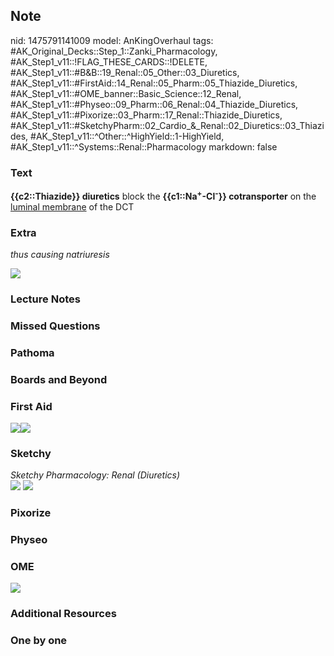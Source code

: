 ## Note
nid: 1475791141009
model: AnKingOverhaul
tags: #AK_Original_Decks::Step_1::Zanki_Pharmacology, #AK_Step1_v11::!FLAG_THESE_CARDS::!DELETE, #AK_Step1_v11::#B&B::19_Renal::05_Other::03_Diuretics, #AK_Step1_v11::#FirstAid::14_Renal::05_Pharm::05_Thiazide_Diuretics, #AK_Step1_v11::#OME_banner::Basic_Science::12_Renal, #AK_Step1_v11::#Physeo::09_Pharm::06_Renal::04_Thiazide_Diuretics, #AK_Step1_v11::#Pixorize::03_Pharm::17_Renal::Thiazide_Diuretics, #AK_Step1_v11::#SketchyPharm::02_Cardio_&_Renal::02_Diuretics::03_Thiazides, #AK_Step1_v11::^Other::^HighYield::1-HighYield, #AK_Step1_v11::^Systems::Renal::Pharmacology
markdown: false

### Text
<div>
  <b>{{c2::Thiazide}} diuretics</b> block the
  <b>{{c1::Na<sup>+</sup>-Cl<sup>-</sup>}} cotransporter</b> on the
  <u>luminal membrane</u> of the DCT
</div>

### Extra
<i>thus causing natriuresis</i>
<div><img src="paste-341454194999785.jpg"></div>

### Lecture Notes


### Missed Questions


### Pathoma


### Boards and Beyond


### First Aid
<img src="paste-201738908860419.jpg"><img src=
"paste-197048804573187.jpg">

### Sketchy
<div>
  <i>Sketchy Pharmacology: Renal (Diuretics)</i>
</div><img src=
"Screen%20Shot%202019-09-17%20at%209.36.03%20AM.png"> <img src=
"Screen%20Shot%202019-09-17%20at%209.36.29%20AM.png">

### Pixorize


### Physeo


### OME
<div class="ome-widget">
  <a href="https://onlinemeded.org/spa/renal?ref=anki"><img src=
  "_OME_AnkiFlashcards_Topic_5.png"></a>
</div>

### Additional Resources


### One by one

